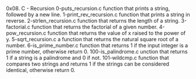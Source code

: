 0x08. C - Recursion
0-puts_recursion.c function that prints a string, followed by a new line.
1-print_rev_recursion.c function that prints a string in reverse.
2-strlen_recursion.c function that returns the length of a string.
3-factorial.c function that returns the factorial of a given number.
4-pow_recursion.c function that returns the value of x raised to the power of y.
5-sqrt_recursion.c a function that returns the natural square root of a number.
6-is_prime_number.c function that returns 1 if the input integer is a prime number, otherwise return 0.
100-is_palindrome.c unction that returns 1 if a string is a palindrome and 0 if not.
101-wildcmp.c function that compares two strings and returns 1 if the strings can be considered identical, otherwise return 0.
